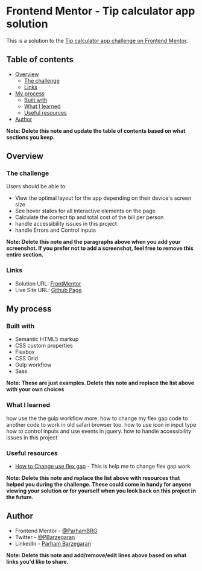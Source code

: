 # Frontend Mentor - Tip calculator app solution

This is a solution to the [Tip calculator app challenge on Frontend Mentor](https://www.frontendmentor.io/challenges/tip-calculator-app-ugJNGbJUX).

## Table of contents

- [Overview](#overview)
  - [The challenge](#the-challenge)
  - [Links](#links)
- [My process](#my-process)
  - [Built with](#built-with)
  - [What I learned](#what-i-learned)
  - [Useful resources](#useful-resources)
- [Author](#author)

**Note: Delete this note and update the table of contents based on what sections you keep.**

## Overview

### The challenge

Users should be able to:

- View the optimal layout for the app depending on their device's screen size
- See hover states for all interactive elements on the page
- Calculate the correct tip and total cost of the bill per person
- handle accessibility issues in this project
- handle Errors and Control inputs

**Note: Delete this note and the paragraphs above when you add your screenshot. If you prefer not to add a screenshot, feel free to remove this entire section.**

### Links

- Solution URL: [FrontMentor](https://www.frontendmentor.io/solutions/tip-calculator-rkdoPIZ45)
- Live Site URL: [Github Page](https://parhambrg.github.io/fem-tip-calculator-app/)

## My process

### Built with

- Semantic HTML5 markup
- CSS custom properties
- Flexbox
- CSS Grid
- Gulp workflow
- Sass

**Note: These are just examples. Delete this note and replace the list above with your own choices**

### What I learned

how use the the gulp workflow more.
how to change my flex gap code to another code to work in old safari browser too.
how to use icon in input type
how to control inputs and use events in jquery.
how to handle accessibility issues in this project

### Useful resources

- [How to Change use flex gap](https://www.youtube.com/watch?v=VvqyUUROmJw) - This is help me to change flex gap work

**Note: Delete this note and replace the list above with resources that helped you during the challenge. These could come in handy for anyone viewing your solution or for yourself when you look back on this project in the future.**

## Author

- Frontend Mentor - [@ParhamBRG](https://www.frontendmentor.io/profile/ParhamBRG)
- Twitter - [@PBarzegaran](https://twitter.com/PBarzegaran)
- LinkedIn - [Parham Barzegaran](https://www.linkedin.com/in/parham-barzegaran-468778210)

**Note: Delete this note and add/remove/edit lines above based on what links you'd like to share.**
